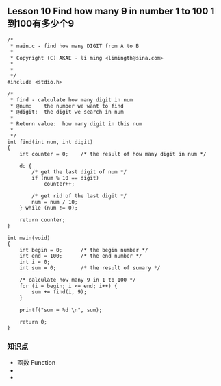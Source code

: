 ## Lesson 10 Find how many 9 in number 1 to 100 1到100有多少个9
	/*
	 * main.c - find how many DIGIT from A to B
	 *
	 * Copyright (C) AKAE - li ming <limingth@sina.com>
	 *
	 * 
	 */
	#include <stdio.h>

	/*
	 * find - calculate how many digit in num
	 * @num:	the number we want to find
	 * @digit:	the digit we search in num
	 *
	 * Return value:  how many digit in this num
	 *
	 */
	int find(int num, int digit)
	{
		int counter = 0;	/* the result of how many digit in num */

		do {
			/* get the last digit of num */
			if (num % 10 == digit)
				counter++;

			/* get rid of the last digit */
			num = num / 10;
		} while (num != 0);

		return counter;
	}

	int main(void)
	{
		int begin = 0;		/* the begin number */
		int end = 100;		/* the end number */
		int i = 0;
		int sum = 0;		/* the result of sumary */

		/* calculate how many 9 in 1 to 100 */
		for (i = begin; i <= end; i++) {
			sum += find(i, 9);
		}

		printf("sum = %d \n", sum);

		return 0;
	}
	
### 知识点
* 函数 Function
*
*

